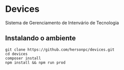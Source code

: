 # Devices

Sistema de Gerenciamento de Intenvário de Tecnologia

## Instalando o ambiente

```
git clone https://github.com/hersonpc/devices.git
cd devices
composer install
npm install && npm run prod
```
